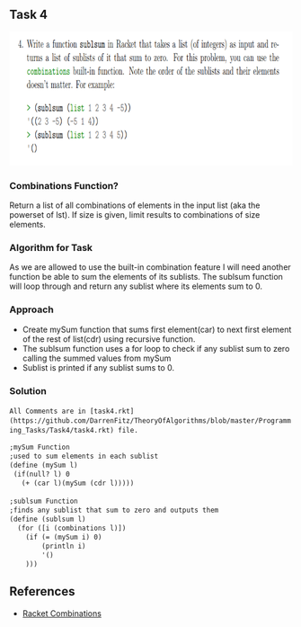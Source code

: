 ## Task 4

<p><img src="https://github.com/DarrenFitz/TheoryOfAlgorithms/blob/master/Resources/4.PNG" width="805" height="238"></p>

### Combinations Function? 
Return a list of all combinations of elements in the input list (aka the powerset of lst). If size is given, limit results to combinations of size elements.

### Algorithm for Task
As we are allowed to use the built-in combination feature I will need another function be able to sum the elements of its sublists. The sublsum function will loop through and return any sublist where its elements sum to 0.

### Approach
* Create mySum function that sums first element(car) to next first element of the rest of list(cdr) using recursive function.
* The sublsum function uses a for loop to check if any sublist sum to zero calling the summed values from mySum
* Sublist is printed if any sublist sums to 0.

### Solution
`All Comments are in [task4.rkt](https://github.com/DarrenFitz/TheoryOfAlgorithms/blob/master/Programming_Tasks/Task4/task4.rkt) file.`
```Racket
;mySum Function
;used to sum elements in each sublist
(define (mySum l)
 (if(null? l) 0
   (+ (car l)(mySum (cdr l)))))

;sublsum Function
;finds any sublist that sum to zero and outputs them
(define (sublsum l)
  (for ([i (combinations l)])
    (if (= (mySum i) 0)
        (println i)
        '()
    )))

```

## References
* [Racket Combinations](https://docs.racket-lang.org/reference/pairs.html#%28def._%28%28lib._racket%2Flist..rkt%29._combinations%29%29)
